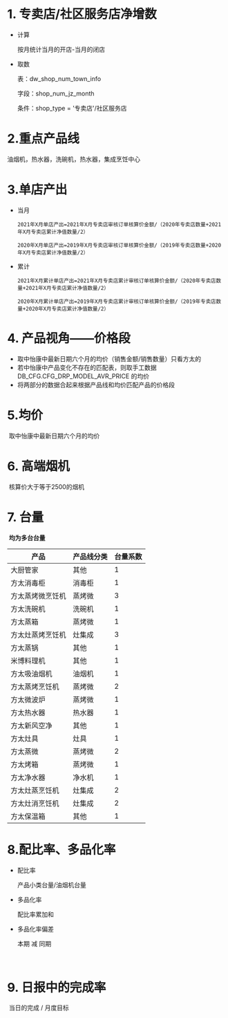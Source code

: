 # 1. 专卖店/社区服务店净增数

  * 计算 

     按月统计当月的开店-当月的闭店

* 取数

  表：dw_shop_num_town_info

  字段：shop_num_jz_month

  条件：shop_type  = '专卖店'/社区服务店

# 2.重点产品线

油烟机，热水器，洗碗机，热水器，集成烹饪中心



# 3.单店产出

 * 当月

   ```
   2021年X月单店产出=2021年X月专卖店审核订单核算价金额/（2020年专卖店数量+2021年X月专卖店累计净值数量/2）
   ```

   ```
   2020年X月单店产出=2019年X月专卖店审核订单核算价金额/（2019年专卖店数量+2020年X月专卖店累计净值数量/2）
   ```

* 累计

  ```
  2021年X月累计单店产出=2021年X月专卖店累计审核订单核算价金额/（2020年专卖店数量+2021年X月专卖店累计净值数量/2）
  ```

  ```
  2020年X月累计单店产出=2019年X月专卖店累计审核订单核算价金额/（2019年专卖店数量+2020年X月专卖店累计净值数量/2）
  ```

# 4. 产品视角——价格段

* 取中怡康中最新日期六个月的均价（销售金额/销售数量）只看方太的     
* 若中怡康中产品变化不存在的匹配表，则取手工数据DB_CFG.CFG_DRP_MODEL_AVR_PRICE 的均价     
* 将两部分的数据合起来根据产品线和均价匹配产品的价格段

# 5.均价

​	取中怡康中最新日期六个月的均价

# 6. 高端烟机

​	核算价大于等于2500的烟机

# 7. 台量

​	**均为多台台量**

| 产品             | 产品线分类 | 台量系数 |
| ---------------- | ---------- | -------- |
| 大厨管家         | 其他       | 1        |
| 方太消毒柜       | 消毒柜     | 1        |
| 方太蒸烤微烹饪机 | 蒸烤微     | 3        |
| 方太洗碗机       | 洗碗机     | 1        |
| 方太蒸箱         | 蒸烤微     | 1        |
| 方太灶蒸烤烹饪机 | 灶集成     | 3        |
| 方太蒸锅         | 其他       | 1        |
| 米博料理机       | 其他       | 1        |
| 方太吸油烟机     | 油烟机     | 1        |
| 方太蒸烤烹饪机   | 蒸烤微     | 2        |
| 方太微波炉       | 蒸烤微     | 1        |
| 方太热水器       | 热水器     | 1        |
| 方太新风空净     | 其他       | 1        |
| 方太灶具         | 灶具       | 1        |
| 方太蒸微         | 蒸烤微     | 2        |
| 方太烤箱         | 蒸烤微     | 1        |
| 方太净水器       | 净水机     | 1        |
| 方太灶蒸烹饪机   | 灶集成     | 2        |
| 方太灶消烹饪机   | 灶集成     | 2        |
| 方太保温箱       | 其他       | 1        |



# 8.配比率、多品化率

 * 配比率

   产品小类台量/油烟机台量

* 多品化率

  配比率累加和

* 多品化率偏差

  本期 减 同期

​	

# 9. 日报中的完成率

​	当日的完成 / 月度目标

